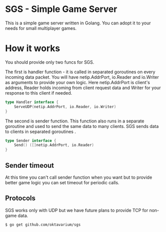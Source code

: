 # SGS - Simple Game Server

This is a simple game server written in Golang. You can adopt it to your needs for small multiplayer games.

# How it works

You should provide only two funcs for SGS.

The first is handler function - it is called in separated goroutines on every incoming data packet. You will have netip.AddrPort, io.Reader and io.Writer as arguments to provide your own logic. Here netip.AddrPort is client's address, Reader holds incoming from client request data and Writer for your response to this client if needed.
```go
type Handler interface {  
    ServeUDP(netip.AddrPort, io.Reader, io.Writer)  
}
```

The second is sender function. This function also runs in a separate goroutine and used to send the same data to many clients. SGS sends data to clients in separated goroutines .
```go
type Sender interface {  
    Send() ([]netip.AddrPort, io.Reader)  
}
```

## Sender timeout

At this time you can't call sender function when you want but to provide better game logic you can set timeout for periodic calls.

## Protocols

SGS works only with UDP but we have future plans to provide TCP for non-game data.


```sh
$ go get github.com/oktavarium/sgs
```